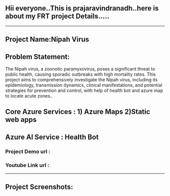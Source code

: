 ## Hii everyone..This is prajaravindranadh..here is about my FRT project Details.....
------------------------------------------------------------------------------------------------------------------------------------------------------------------------
## Project Name:Nipah Virus

## Problem Statement: 
The Nipah virus, a zoonotic paramyxovirus, poses a significant threat to public health, causing sporadic outbreaks with high mortality rates. This project aims to comprehensively investigate the Nipah virus, including its epidemiology, transmission dynamics, clinical manifestations, and potential strategies for prevention and control, with help of health bot and azure map to locate acute zones..

## Core Azure Services : 1) Azure Maps 2)Static web apps

## Azure AI Service : Health Bot

### Project Demo url :
### Youtube Link url :
------------------------------------------------------------------------------------------------------------------------------------------------------------------------
 ## Project Screenshots:

